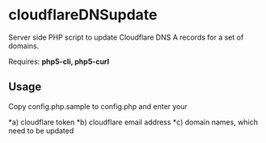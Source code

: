 # cloudflareDNSupdate
Server side PHP script to update Cloudflare DNS A records for a set of domains.

Requires: **php5-cli, php5-curl**

## Usage

Copy config.php.sample to config.php and enter your 

*a) cloudflare token
*b) cloudflare email address
*c) domain names, which need to be updated



